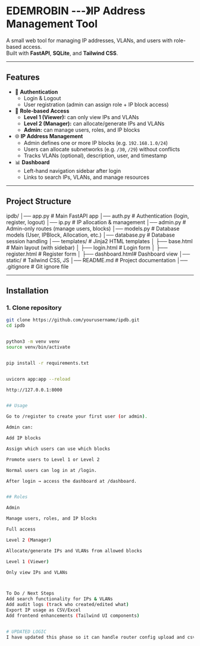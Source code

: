# EDEMROBIN ---》IP Address Management Tool

A small web tool for managing IP addresses, VLANs, and users with role-based access.  
Built with **FastAPI**, **SQLite**, and **Tailwind CSS**.

---

## Features
- 🔐 **Authentication**
  - Login & Logout
  - User registration (admin can assign role + IP block access)
- 👥 **Role-based Access**
  - **Level 1 (Viewer):** can only view IPs and VLANs
  - **Level 2 (Manager):** can allocate/generate IPs and VLANs
  - **Admin:** can manage users, roles, and IP blocks
- 🌐 **IP Address Management**
  - Admin defines one or more IP blocks (e.g. `192.168.1.0/24`)
  - Users can allocate subnetworks (e.g. `/30`, `/29`) without conflicts
  - Tracks VLANs (optional), description, user, and timestamp
- 📊 **Dashboard**
  - Left-hand navigation sidebar after login
  - Links to search IPs, VLANs, and manage resources

---

## Project Structure
ipdb/
│── app.py # Main FastAPI app
│── auth.py # Authentication (login, register, logout)
│── ip.py # IP allocation & management
│── admin.py # Admin-only routes (manage users, blocks)
│── models.py # Database models (User, IPBlock, Allocation, etc.)
│── database.py # Database session handling
│── templates/ # Jinja2 HTML templates
│ ├── base.html # Main layout (with sidebar)
│ ├── login.html # Login form
│ ├── register.html # Register form
│ ├── dashboard.html# Dashboard view
│── static/ # Tailwind CSS, JS
│── README.md # Project documentation
│── .gitignore # Git ignore file


---

## Installation

### 1. Clone repository
```bash
git clone https://github.com/yourusername/ipdb.git
cd ipdb


python3 -m venv venv
source venv/bin/activate


pip install -r requirements.txt


uvicorn app:app --reload

http://127.0.0.1:8000


## Usage

Go to /register to create your first user (or admin).

Admin can:

Add IP blocks

Assign which users can use which blocks

Promote users to Level 1 or Level 2

Normal users can log in at /login.

After login → access the dashboard at /dashboard.


## Roles

Admin

Manage users, roles, and IP blocks

Full access

Level 2 (Manager)

Allocate/generate IPs and VLANs from allowed blocks

Level 1 (Viewer)

Only view IPs and VLANs



To Do / Next Steps
Add search functionality for IPs & VLANs
Add audit logs (track who created/edited what)
Export IP usage as CSV/Excel
Add frontend enhancements (Tailwind UI components)


# UPDATED LOGIC
I have updated this phase so it can handle router config upload and csv downlaod.